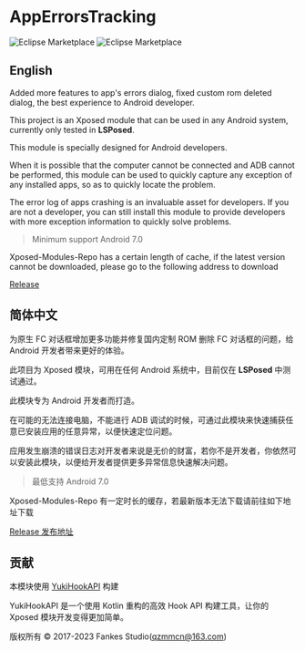 # AppErrorsTracking

![Eclipse Marketplace](https://img.shields.io/badge/license-AGPL3.0-blue)
![Eclipse Marketplace](https://img.shields.io/badge/version-v1.2-green)

## English

Added more features to app's errors dialog, fixed custom rom deleted dialog, the best experience to Android developer.

This project is an Xposed module that can be used in any Android system, currently only tested in **LSPosed**.

This module is specially designed for Android developers.

When it is possible that the computer cannot be connected and ADB cannot be performed, this module can be used to quickly capture any exception
of any installed apps, so as to quickly locate the problem.

The error log of apps crashing is an invaluable asset for developers. If you are not a developer, you can still install this module to provide
developers with more exception information to quickly solve problems.

> Minimum support Android 7.0

Xposed-Modules-Repo has a certain length of cache, if the latest version cannot be downloaded, please go to the following address to download

[Release](https://github.com/KitsunePie/AppErrorsTracking/releases)

## 简体中文

为原生 FC 对话框增加更多功能并修复国内定制 ROM 删除 FC 对话框的问题，给 Android 开发者带来更好的体验。

此项目为 Xposed 模块，可用在任何 Android 系统中，目前仅在 **LSPosed** 中测试通过。

此模块专为 Android 开发者而打造。

在可能的无法连接电脑，不能进行 ADB 调试的时候，可通过此模块来快速捕获任意已安装应用的任意异常，以便快速定位问题。

应用发生崩溃的错误日志对开发者来说是无价的财富，若你不是开发者，你依然可以安装此模块，以便给开发者提供更多异常信息快速解决问题。

> 最低支持 Android 7.0

Xposed-Modules-Repo 有一定时长的缓存，若最新版本无法下载请前往如下地址下载

[Release 发布地址](https://github.com/KitsunePie/AppErrorsTracking/releases)

## 贡献

本模块使用 [YukiHookAPI](https://github.com/fankes/YukiHookAPI) 构建

YukiHookAPI 是一个使用 Kotlin 重构的高效 Hook API 构建工具，让你的 Xposed 模块开发变得更加简单。

版权所有 © 2017-2023 Fankes Studio(qzmmcn@163.com)
